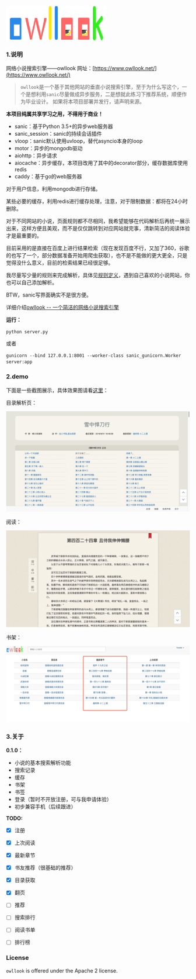 ### 

![chapter](./novels_search/static/novels/img/logo_home.png)

### 1.说明

网络小说搜索引擎——owllook 网址：[https://www.owllook.net/](https://www.owllook.net/)

> `owllook`是一个基于其他网站的垂直小说搜索引擎，至于为什么写这个，一个是想利用`sanic`尽量做成异步服务，二是想就此练习下推荐系统，顺便作为毕业设计。
> 如果将本项目部署并发行，请声明来源。

**本项目纯属共享学习之用，不得用于商业！**

- sanic：基于Python 3.5+的异步web服务器
- sanic_session：sanic的持续会话插件
- vloop：sanic默认使用uvloop，替代asyncio本身的loop
- motor：异步的mongodb驱动
- aiohttp：异步请求
- aiocache：异步缓存，本项目改用了其中的decorator部分，缓存数据库使用redis
- caddy：基于go的web服务器


对于用户信息，利用mongodb进行存储。

某些必要的缓存，利用redis进行缓存处理，注意，对于限制数据：都将在24小时删除。

对于不同网站的小说，页面规则都不尽相同，我希望能够在代码解析后再统一展示出来，这样方便且美观，而不是仅仅跳转到对应网站就完事，清新简洁的阅读体验才是最重要的。

目前采用的是直接在百度上进行结果检索（现在发现百度不行，又加了360，谷歌的也写了一个，部分数据准备开始用爬虫获取），也不是不能做的更大更全，只是觉得没什么意义，目前的检索结果已经很足够。

我尽量写少量的规则来完成解析，具体见[规则定义](https://github.com/howie6879/novels-search/blob/master/docs/%E8%A7%84%E5%88%99%E5%AE%9A%E4%B9%89.md)，遇到自己喜欢的小说网站，你也可以自己添加解析。

BTW，sanic写界面确实不是很方便。

详细介绍[owllook -- 一个简洁的网络小说搜索引擎](http://www.jianshu.com/p/257345cd9009)

**运行：**

`python server.py`

或者

`gunicorn --bind 127.0.0.1:8001 --worker-class sanic_gunicorn.Worker server:app`

### 2.demo

下面是一些截图展示，具体效果图请看[这里](http://oe7yjec8x.bkt.clouddn.com/howie/2017-03-08-owllook.gif)：

目录解析页：

![demo](./docs/chapter.png)



阅读：

![content](./docs/content.png)

书架：

![books](./docs/the_latest_chapter.jpeg)

### 3.关于

**0.1.0：**

- 小说的基本搜索解析功能
- 搜索记录
- 缓存
- 书架
- 书签
- 登录（暂时不开放注册，可与我申请体验）
- 初步兼容手机（后续跟进）

**TODO:**

- [x] 注册
- [x] 上次阅读
- [x] 最新章节
- [x] 书友推荐（很基础的推荐）
- [x] 目录获取
- [x] 翻页


- [ ] 推荐
- [ ] 搜索排行
- [ ] 阅读书单


- [ ] 排行榜

### License

`owllook` is offered under the Apache 2 license.